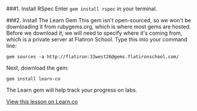 

###1. Install RSpec
Enter `gem install rspec` in your terminal.

###2. Install The Learn Gem
This gem isn't open-sourced, so we won't be downloading it from rubygems.org, which is where most gems are hosted. Before we download it, we will need to specify where it's coming from, which is a private server at Flatiron School. Type this into your command line:

`gem sources -a http://flatiron:33west26@gems.flatironschool.com/`

Next, download the gem:

`gem install learn-co`

The Learn gem will help track your progress on labs.


<a href='https://learn.co/lessons/hs-setup-homebrew-rvm' data-visibility='hidden'>View this lesson on Learn.co</a>
